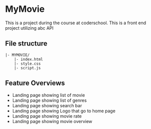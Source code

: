 # MyMovie

This is a project during the course at coderschool. This is a front end project utilizing abc API 

## File structure
```
|- MYMOVIE/
    |- index.html
    |- style.css
    |- script.js
```

## Feature Overviews
- Landing page showing list of movie
- Landing page showing list of genres
- Landing page showing search bar
- Landing page showing Logo that go to home page
- Landing page showing movie rate
- Landing page showing movie overview
